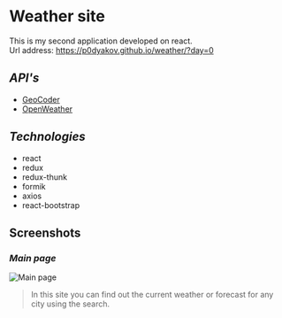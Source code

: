 # Weather site

This is my second application developed on react.  
Url address: https://p0dyakov.github.io/weather/?day=0

## *API's*
* <a href="https://yandex.ru/dev/maps/geocoder/" target="_blank">GeoCoder</a>
* <a href="https://openweathermap.org/" target="_blank">OpenWeather</a>

## *Technologies*
* react
* redux
* redux-thunk
* formik
* axios
* react-bootstrap

## Screenshots

### *Main page*
![Main page](https://i.ibb.co/QbjXRBR/Screenshot-2021-09-22-215637.png)
> In this site you can find out the current weather or forecast for any city using the search.
